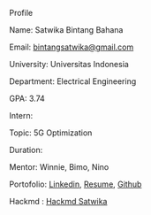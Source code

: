 Profile

Name: Satwika Bintang Bahana

Email: bintangsatwika@gmail.com

University: Universitas Indonesia

Department: Electrical Engineering

GPA: 3.74

Intern:

Topic: 5G Optimization

Duration:

Mentor: Winnie, Bimo, Nino

Portofolio: [Linkedin](https://www.linkedin.com/in/satwika-bintang-bahana-0b3780220/), [Resume](https://drive.google.com/file/d/1OI0BVr-C7zBr4Nr9xHax8L3bkjBh6YAI/view?usp=sharing), [Github](https://github.com/Bintang-Satwika)

Hackmd : [Hackmd Satwika](https://hackmd.io/@cGOi-AbCTW6VzyYbqB3fjA/B1PrP2MO6)
